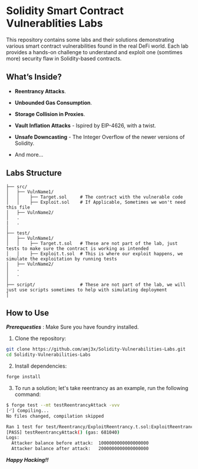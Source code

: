 # Solidity Smart Contract Vulnerablities Labs
This repository contains some labs and their solutions demonstrating various smart contract vulnerabilities found in the real DeFi world. Each lab provides a hands-on challenge to understand and exploit one (somtimes more) security flaw in Solidity-based contracts. 

## What’s Inside?
- **Reentrancy Attacks**.

- **Unbounded Gas Consumption**.

- **Storage Collision in Proxies**.

- **Vault Inflation Attacks** - Ispired by EIP-4626, with a twist.

- **Unsafe Downcasting** - The Integer Overflow of the newer versions of Solidity.
  
- And more...

## Labs Structure
```
├── src/
│   ├── VulnName1/
│   │    ├── Target.sol     # The contract with the vulnerable code
│   │    ├── Exploit.sol    # If Applicable, Sometimes we won't need this file     
│   ├── VulnName2/        
│   .
|   .
│
├── test/   
│   ├── VulnName1/
│   │    ├── Target.t.sol   # These are not part of the lab, just tests to make sure the contract is working as intended
│   │    ├── Exploit.t.sol  # This is where our exploit happens, we simulate the exploitation by running tests
│   ├── VulnName2/  
│   .
│   .
│    
├── script/                 # These are not part of the lab, we will just use scripts sometimes to help with simulating deployment
│
```

## How to Use
***Prerequesties*** : Make Sure you have foundry installed.



1. Clone the repository: 
  ```bash
  git clone https://github.com/amj3x/Solidity-Vulnerabilities-Labs.git
  cd Solidity-Vulnerabilities-Labs
  ```
2. Install dependencies: 
  ```bash
  forge install
  ```
3. To run a solution; let's take reentrancy as an example, run the following command:
  ```bash
  $ forge test --mt testReentrancyAttack -vvv    
  [⠊] Compiling...
  No files changed, compilation skipped

  Ran 1 test for test/Reentrancy/ExploitReentrancy.t.sol:ExploitReentrancyTest
  [PASS] testReentrancyAttack() (gas: 681040)
  Logs:
    Attacker balance before attack:  1000000000000000000
    Attacker balance after attack:   2000000000000000000
  ```

***Happy Hacking!!***
 

